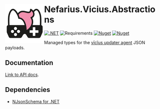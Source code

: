 # <img src="assets/NSS-128x128.png" align="left" />Nefarius.Vicius.Abstractions

[![.NET](https://github.com/nefarius/Nefarius.Vicius.Abstractions/actions/workflows/build.yml/badge.svg)](https://github.com/nefarius/Nefarius.Vicius.Abstractions/actions/workflows/build.yml) 
![Requirements](https://img.shields.io/badge/Requires-.NET%20Standard%202.0-blue.svg) 
[![Nuget](https://img.shields.io/nuget/v/Nefarius.Vicius.Abstractions)](https://www.nuget.org/packages/Nefarius.Vicius.Abstractions/) 
[![Nuget](https://img.shields.io/nuget/dt/Nefarius.Vicius.Abstractions)](https://www.nuget.org/packages/Nefarius.Vicius.Abstractions/)

Managed types for the [vīcĭus updater agent](https://github.com/nefarius/vicius) JSON payloads.

## Documentation

[Link to API docs](docs/index.md).

## Dependencies

- [NJsonSchema for .NET](https://github.com/RicoSuter/NJsonSchema)
